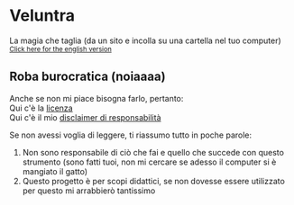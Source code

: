 # Veluntra
La magia che taglia (da un sito e incolla su una cartella nel tuo computer)\
<sub> [Click here for the english version](https://github.com/Dicast3/Veluntra/blob/main/README.md) </sub>

## Roba burocratica (noiaaaa)
Anche se non mi piace bisogna farlo, pertanto:\
Qui c'è la [licenza](https://github.com/Dicast3/Veluntra/blob/main/LICENSE)\
Qui c'è il mio [disclaimer di responsabilità](https://github.com/Dicast3/Veluntra/blob/main/Disclaimer-ita.md)

Se non avessi voglia di leggere, ti riassumo tutto in poche parole:
1. Non sono responsabile di ciò che fai e quello che succede con questo strumento (sono fatti tuoi, non mi cercare se adesso il computer si è mangiato il gatto)
2. Questo progetto è per scopi didattici, se non dovesse essere utilizzato per questo mi arrabbierò tantissimo
